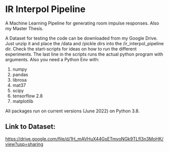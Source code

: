 # IR Interpol Pipeline
A Machine Learning Pipeline for generating room impulse responses. Also my Master Thesis.

A Dataset for testing the code can be downloaded from my Google Drive. Just unzip it and place the /data and /pickle dirs into the /ir_interpol_pipeline dir. Check the start-scripts for ideas on how to run the different experiments. The last line in the scripts runs the actual python program with arguments. Also you need a Python Env with:
<ol>
    <li>numpy</li>
    <li>pandas</li>
    <li>librosa</li>
    <li>mat37</li>
    <li>scipy</li>
    <li>tensorflow 2.8</li>
    <li>matplotlib</li>
</ol>

All packages run on current versions (June 2022) on Python 3.8.

## Link to Dataset:
https://drive.google.com/file/d/1H_mAVHuX44GsETmyoNGk9TLfl3n3MoHK/view?usp=sharing 
